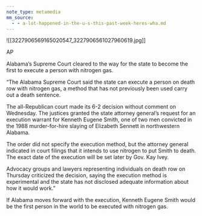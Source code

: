 ```yaml
---
note_type: metamedia
mm_source:
  - - a-lot-happened-in-the-u-s-this-past-week-heres-wha.md
---
```


![[3227906569165020547_3227906561027960619.jpg]]

AP

Alabama’s Supreme Court cleared to the
way for the state to become the first to
execute a person with nitrogen gas.

“The Alabama Supreme Court said the state can execute a
person on death row with nitrogen gas, a method that has
not previously been used carry out a death sentence.

The all-Republican court made its 6-2 decision without
comment on Wednesday. The justices granted the state
attorney general’s request for an execution warrant for
Kenneth Eugene Smith, one of two men convicted in the
1988 murder-for-hire slaying of Elizabeth Sennett in
northwestern Alabama.

The order did not specify the execution method, but the
attorney general indicated in court filings that it intends to
use nitrogen to put Smith to death. The exact date of the
execution will be set later by Gov. Kay Ivey.

Advocacy groups and lawyers representing individuals on
death row on Thursday criticized the decision, saying the
execution method is experimental and the state has not
disclosed adequate information about how it would work.”

If Alabama moves forward with the execution,
Kenneth Eugene Smith would be the first person in
the world to be executed with nitrogen gas.

